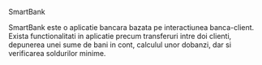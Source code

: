 SmartBank

  SmartBank este o aplicatie bancara bazata pe interactiunea banca-client. Exista functionalitati in aplicatie precum transferuri intre doi clienti, depunerea unei sume de bani in cont, calculul unor dobanzi, dar si verificarea soldurilor minime.
